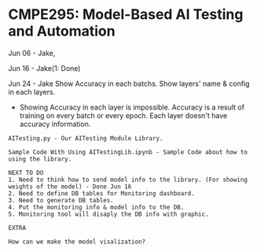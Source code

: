 # CMPE295: Model-Based AI Testing and Automation



Jun 06 - Jake, 

Jun 16 - Jake(1: Done)

Jun 24 - Jake
   Show Accuracy in each batchs.
   Show layers' name & config in each layers.
   
   * Showing Accuracy in each layer is impossible. Accuracy is a result of training on every batch or every epoch. Each layer doesn't have accuracy information. 
     
```
AITesting.py - Our AITesting Module Library.

Sample Code With Using AITestingLib.ipynb - Sample Code about how to using the library.

NEXT TO DO
1. Need to think how to send model info to the library. (For showing weights of the model) - Done Jun 16
2. Need to define DB tables for Monitoring dashboard.
3. Need to generate DB tables.
4. Put the monitoring info & model info to the DB.
5. Monitoring tool will disaply the DB info with graphic.

EXTRA

How can we make the model visalization?
```
